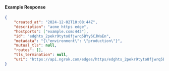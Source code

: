 <!-- Code generated for API Clients. DO NOT EDIT. -->

#### Example Response

```json
{
	"created_at": "2024-12-02T10:08:44Z",
	"description": "acme https edge",
	"hostports": ["example.com:443"],
	"id": "edghts_2pekr9tyto8fjwrq5BYy6CJWaEn",
	"metadata": "{\"environment\": \"production\"}",
	"mutual_tls": null,
	"routes": [],
	"tls_termination": null,
	"uri": "https://api.ngrok.com/edges/https/edghts_2pekr9tyto8fjwrq5BYy6CJWaEn"
}
```
